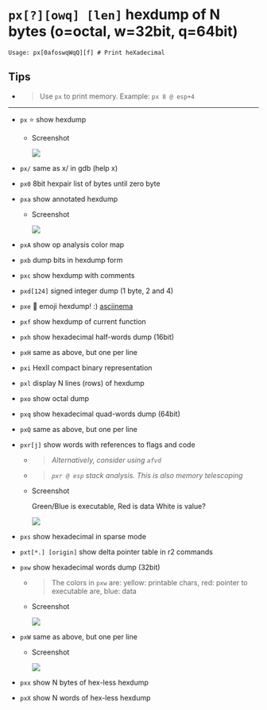 <!-- TITLE: px -->

#  `px[?][owq] [len]` hexdump of N bytes (o=octal, w=32bit, q=64bit)


```
Usage: px[0afoswqWqQ][f] # Print heXadecimal
```


## Tips
  - > Use `px` to print memory. Example: `px 8 @ esp+4`

---

- `px` ⭐ show hexdump
  - Screenshot

    ![](/uploads/small-p/px.png)

- `px/` same as x/ in gdb (help x)
- `px0` 8bit hexpair list of bytes until zero byte
- `pxa` show annotated hexdump
  - Screenshot

    ![](/uploads/small-p/pxa.png)

- `pxA` show op analysis color map
- `pxb` dump bits in hexdump form
- `pxc` show hexdump with comments
- `pxd[124]` signed integer dump (1 byte, 2 and 4)
- `pxe` 🚀 emoji hexdump! :) [asciinema](https://asciinema.org/a/g15mRdZIIhC6Zj3vNbp0flwiX)
- `pxf` show hexdump of current function
- `pxh` show hexadecimal half-words dump (16bit)
- `pxH` same as above, but one per line
- `pxi` HexII compact binary representation
- `pxl` display N lines (rows) of hexdump
- `pxo` show octal dump
- `pxq` show hexadecimal quad-words dump (64bit)
- `pxQ` same as above, but one per line
- `pxr[j]` show words with references to flags and code
  - > _Alternatively, consider using `afvd`_
  - > _`pxr @ esp` stack analysis. This is also memory telescoping_
  - Screenshot

     Green/Blue is executable, Red is data White is value?

    ![](/uploads/small-p/pxr.png)

- `pxs` show hexadecimal in sparse mode
- `pxt[*.] [origin]` show delta pointer table in r2 commands
- `pxw` show hexadecimal words dump (32bit)
	- > The colors in `pxw` are: yellow: printable chars, red: pointer to executable are, blue: data
  - Screenshot

    ![](/uploads/small-p/pxw.png)

- `pxW` same as above, but one per line
  - Screenshot

    ![](/uploads/small-p/px-cap-w.png)

- `pxx` show N bytes of hex-less hexdump
- `pxX` show N words of hex-less hexdump


<p hidden>px px0 pxa pxA pxb pxc pxd pxe pxf pxh pxH pxi pxl pxo pxq pxQ pxr pxs pxt pxw pxW pxx pxX</p>
